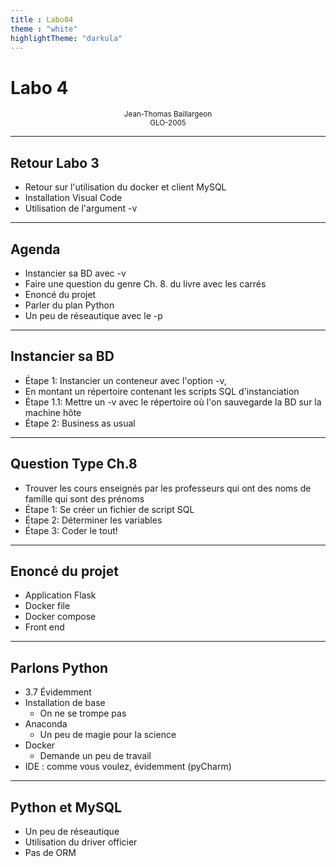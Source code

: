```yaml
---
title : Labo04
theme : "white"
highlightTheme: "darkula"
---
```



# Labo 4


<small><div align=center>Jean-Thomas Baillargeon</small>  
<small>GLO-2005 </small>  </div>

---

## Retour Labo 3
* Retour sur l'utilisation du docker et client MySQL
* Installation Visual Code
* Utilisation de l'argument -v 

---

## Agenda
* Instancier sa BD avec -v
* Faire une question du genre Ch. 8. du livre avec les carrés
* Enoncé du projet
* Parler du plan Python
* Un peu de réseautique avec le -p

---

## Instancier sa BD
* Étape 1: Instancier un conteneur avec l'option -v, 
* En montant un répertoire contenant les scripts SQL d'instanciation
* Étape 1.1: Mettre un -v avec le répertoire où l'on sauvegarde la BD sur la machine hôte
* Étape 2: Business as usual

---

## Question Type Ch.8 
* Trouver les cours enseignés par les professeurs qui ont des noms de famille qui sont des prénoms
* Étape 1: Se créer un fichier de script SQL
* Étape 2: Déterminer les variables
* Étape 3: Coder le tout!

---

## Enoncé du projet
* Application Flask
* Docker file
* Docker compose
* Front end

---

## Parlons Python 
* 3.7 Évidemment
* Installation de base
  * On ne se trompe pas
* Anaconda
  * Un peu de magie pour la science
* Docker
  * Demande un peu de travail
* IDE : comme vous voulez, évidemment (pyCharm)

---

## Python et MySQL
* Un peu de réseautique
* Utilisation du driver officier
* Pas de ORM

